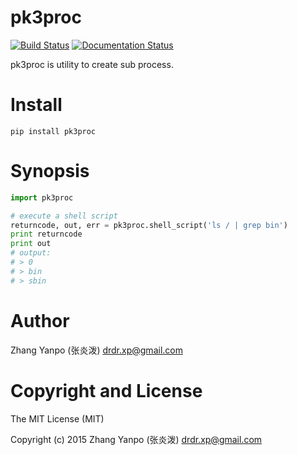 # pk3proc

[![Build Status](https://travis-ci.com/pykit3/pk3proc.svg?branch=master)](https://travis-ci.com/pykit3/pk3proc)
[![Documentation Status](https://readthedocs.org/projects/pk3proc/badge/?version=stable)](https://pk3proc.readthedocs.io/en/stable/?badge=stable)

pk3proc is utility to create sub process.

# Install

```
pip install pk3proc
```

# Synopsis

```python
import pk3proc

# execute a shell script
returncode, out, err = pk3proc.shell_script('ls / | grep bin')
print returncode
print out
# output:
# > 0
# > bin
# > sbin
```

#   Author

Zhang Yanpo (张炎泼) <drdr.xp@gmail.com>

#   Copyright and License

The MIT License (MIT)

Copyright (c) 2015 Zhang Yanpo (张炎泼) <drdr.xp@gmail.com>

